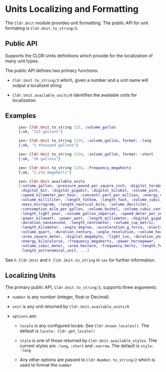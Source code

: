 # Units Localizing and Formatting

The `Cldr.Unit` module provides unit formatting.  The public API for unit formating is `Cldr.Unit.to_string/3`.

## Public API

  Supports the CLDR Units definitions which provide for the localization of many
  unit types.

  The public API defines two primary functions:

  * `Cldr.Unit.to_string/3` which, given a number and a unit name will output a localized string

  * `Cldr.Unit.available_units/0` identifies the available units for localization

## Examples

```elixir
      iex> Cldr.Unit.to_string 123, :volume_gallon
      {:ok, "123 gallons"}

      iex> Cldr.Unit.to_string 1234, :volume_gallon, format: :long
      {:ok, "1 thousand gallons"}

      iex> Cldr.Unit.to_string 1234, :volume_gallon, format: :short
      {:ok, "1K gallons"}

      iex> Cldr.Unit.to_string 1234, :frequency_megahertz
      {:ok, "1,234 megahertz"}

      iex> Cldr.Unit.available_units
      [:volume_gallon, :pressure_pound_per_square_inch, :digital_terabyte,
       :digital_bit, :digital_gigabit, :digital_kilobit, :volume_pint,
       :speed_kilometer_per_hour, :concentr_part_per_million, :energy_calorie,
       :volume_milliliter, :length_fathom, :length_foot, :volume_cubic_yard,
       :mass_microgram, :length_nautical_mile, :volume_deciliter,
       :consumption_mile_per_gallon, :volume_bushel, :volume_cubic_centimeter,
       :length_light_year, :volume_gallon_imperial, :speed_meter_per_second,
       :power_kilowatt, :power_watt, :length_millimeter, :digital_gigabyte,
       :duration_nanosecond, :length_centimeter, :volume_cup_metric,
       :length_kilometer, :angle_degree, :acceleration_g_force, :electric_ampere,
       :volume_quart, :duration_century, :angle_revolution, :volume_hectoliter,
       :area_square_meter, :digital_megabyte, :light_lux, :duration_year,
       :energy_kilocalorie, :frequency_megahertz, :power_horsepower,
       :volume_cubic_meter, :area_hectare, :frequency_hertz, :length_furlong,
       :length_astronomical_unit, ...]
```

See `h Cldr.Unit` and `h Cldr.Unit.to_string` in `iex` for further information.

## Localizing Units

The primary public API, `Cldr.Unit.to_string/3`, supports three arguments:

  * `number` is any number (integer, float or Decimal)

  * `unit` is any unit returned by `Cldr.Unit.available_units/0`

  * `options` are:

    * `locale` is any configured locale. See `Cldr.known_locales()`. The default
    is `locale: Cldr.get_locale()`

    * `style` is one of those returned by `Cldr.Unit.available_styles`.
    THe current styles are `:long`, `:short` and `:narrow`.  The default is `style: :long`

    * Any other options are passed to `Cldr.Number.to_string/2` which is used to format the `number`